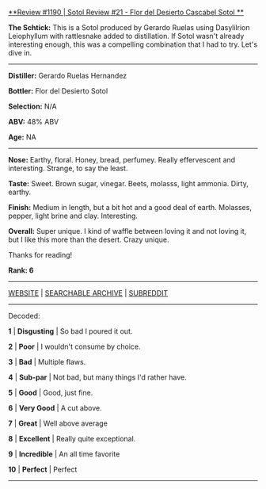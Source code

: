
[**Review #1190 | Sotol Review #21 - Flor del Desierto Cascabel Sotol **]( https://t8ke.review/review-1190-flor-del-desierto-cascabel-sotol/)

**The Schtick:** This is a Sotol produced by Gerardo Ruelas using Dasylilrion Leiophyllum with rattlesnake added to distillation. If Sotol wasn't already interesting enough, this was a compelling combination that I had to try. Let's dive in.

-----

**Distiller:** Gerardo Ruelas Hernandez

**Bottler:** Flor del Desierto Sotol

**Selection:** N/A

**ABV:**  48% ABV

**Age:** NA 

-----

**Nose:**  Earthy, floral. Honey, bread, perfumey. Really effervescent and interesting. Strange, to say the least. 

**Taste:** Sweet. Brown sugar, vinegar. Beets, molasss, light ammonia. Dirty, earthy. 

**Finish:** Medium in length, but a bit hot and a good deal of earth. Molasses, pepper, light brine and clay. Interesting. 

**Overall:** Super unique. I kind of waffle between loving it and not loving it, but I like this more than the desert. Crazy unique. 

Thanks for reading!

**Rank: 6**



-----

[WEBSITE](https://t8ke.review) | [SEARCHABLE ARCHIVE](https://t8ke.review/review-archive/) | [SUBREDDIT](https://reddit.com/r/t8kereviews)

-----

Decoded:

**1** | **Disgusting** | So bad I poured it out.

**2** | **Poor** | I wouldn't consume by choice.

**3** | **Bad** | Multiple flaws.

**4** | **Sub-par** | Not bad, but many things I'd rather have.

**5** | **Good** | Good, just fine.

**6** | **Very Good** | A cut above.

**7** | **Great** | Well above average

**8** | **Excellent** | Really quite exceptional.

**9** | **Incredible** | An all time favorite

**10** | **Perfect** | Perfect

----


